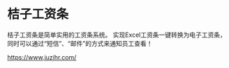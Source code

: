 # 桔子工资条

桔子工资条是简单实用的工资条系统。
实现Excel工资条一键转换为电子工资条，同时可以通过“短信”、“邮件”的方式来通知员工查看！

https://www.juzihr.com/
